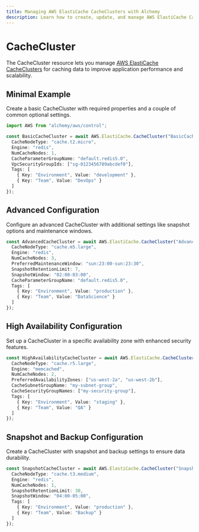 ```yaml
---
title: Managing AWS ElastiCache CacheClusters with Alchemy
description: Learn how to create, update, and manage AWS ElastiCache CacheClusters using Alchemy Cloud Control.
---
```


# CacheCluster

The CacheCluster resource lets you manage [AWS ElastiCache CacheClusters](https://docs.aws.amazon.com/elasticache/latest/userguide/) for caching data to improve application performance and scalability.

## Minimal Example

Create a basic CacheCluster with required properties and a couple of common optional settings.

```ts
import AWS from "alchemy/aws/control";

const BasicCacheCluster = await AWS.ElastiCache.CacheCluster("BasicCacheCluster", {
  CacheNodeType: "cache.t2.micro",
  Engine: "redis",
  NumCacheNodes: 1,
  CacheParameterGroupName: "default.redis5.0",
  VpcSecurityGroupIds: ["sg-0123456789abcdef0"],
  Tags: [
    { Key: "Environment", Value: "development" },
    { Key: "Team", Value: "DevOps" }
  ]
});
```

## Advanced Configuration

Configure an advanced CacheCluster with additional settings like snapshot options and maintenance windows.

```ts
const AdvancedCacheCluster = await AWS.ElastiCache.CacheCluster("AdvancedCacheCluster", {
  CacheNodeType: "cache.m5.large",
  Engine: "redis",
  NumCacheNodes: 3,
  PreferredMaintenanceWindow: "sun:23:00-sun:23:30",
  SnapshotRetentionLimit: 7,
  SnapshotWindow: "02:00-03:00",
  CacheParameterGroupName: "default.redis5.0",
  Tags: [
    { Key: "Environment", Value: "production" },
    { Key: "Team", Value: "DataScience" }
  ]
});
```

## High Availability Configuration

Set up a CacheCluster in a specific availability zone with enhanced security features.

```ts
const HighAvailabilityCacheCluster = await AWS.ElastiCache.CacheCluster("HighAvailabilityCacheCluster", {
  CacheNodeType: "cache.r5.large",
  Engine: "memcached",
  NumCacheNodes: 2,
  PreferredAvailabilityZones: ["us-west-2a", "us-west-2b"],
  CacheSubnetGroupName: "my-subnet-group",
  CacheSecurityGroupNames: ["my-security-group"],
  Tags: [
    { Key: "Environment", Value: "staging" },
    { Key: "Team", Value: "QA" }
  ]
});
```

## Snapshot and Backup Configuration

Create a CacheCluster with snapshot and backup settings to ensure data durability.

```ts
const SnapshotCacheCluster = await AWS.ElastiCache.CacheCluster("SnapshotCacheCluster", {
  CacheNodeType: "cache.t3.medium",
  Engine: "redis",
  NumCacheNodes: 1,
  SnapshotRetentionLimit: 30,
  SnapshotWindow: "04:00-05:00",
  Tags: [
    { Key: "Environment", Value: "production" },
    { Key: "Team", Value: "Backup" }
  ]
});
```
